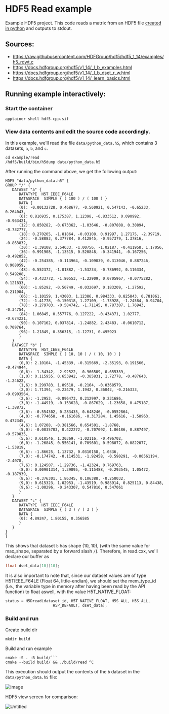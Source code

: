 # HDF5 Read example

Example HDF5 project. This code reads a matrix from an HDF5 file [created in python](https://github.com/brunomariz/h5py-tutorial) and outputs to stdout.

## Sources:

- https://raw.githubusercontent.com/HDFGroup/hdf5/hdf5_1_14/examples/h5_rdwt.c
- https://docs.hdfgroup.org/hdf5/v1_14/_l_b_examples.html
- https://docs.hdfgroup.org/hdf5/v1_14/_l_b_dset_r_w.html
- https://docs.hdfgroup.org/hdf5/v1_14/_learn_basics.html

## Running example interactively:

### Start the container

```
apptainer shell hdf5-cpp.sif
```

### View data contents and edit the source code accordingly.

In this example, we'll read the file `data/python_data.h5`, which contains 3 datasets, `a`, `b`, and `c`.

```
cd example/read
/hdf5/build/bin/h5dump data/python_data.h5
```

After running the command above, we get the following output:

```
HDF5 "data/python_data.h5" {
GROUP "/" {
   DATASET "a" {
      DATATYPE  H5T_IEEE_F64LE
      DATASPACE  SIMPLE { ( 100 ) / ( 100 ) }
      DATA {
      (0): -0.00132728, 0.468677, -0.560921, 0.547143, -0.65233, 0.264043,
      (6): 0.816935, 0.175387, 1.12398, -0.833512, 0.090992, -0.963421,
      (12): 0.850282, -0.673362, -1.03646, -0.807808, 0.30894, -0.732777,
      (18): 0.270205, -1.81864, -0.03108, 0.91997, 1.27175, -2.39719,
      (24): -0.58883, 0.377784, 0.412845, -0.957379, 1.37816, -0.863832,
      (30): -1.39108, 2.54633, -1.00756, -1.02187, -0.411958, 1.17056,
      (36): 0.991908, -1.13515, 0.520848, -0.341941, -0.167256, -0.492852,
      (42): -0.254385, -0.113964, -0.109039, 0.313046, 0.887246, 0.908059,
      (48): 0.552372, -1.01882, -1.53234, -0.786992, 0.116334, 0.549208,
      (54): -0.433772, -1.80553, -1.22909, 0.0705967, -0.0775282, 0.121833,
      (60): -1.85292, -0.50749, -0.032697, 0.183209, -1.27592, 0.211984,
      (66): -1.10159, 1.43003, 1.12386, 0.984333, 0.825843, 0.781061,
      (72): -1.41778, -0.150318, 1.27109, -1.73928, -1.24584, 0.94704,
      (78): -0.279703, -0.584742, -1.71145, 0.787307, 1.76943, -0.34754,
      (84): 1.06845, 0.557776, 0.127222, -0.434371, 1.02777, -0.674221,
      (90): 0.107162, 0.037814, -1.24882, 2.43483, -0.0610712, 0.709764,
      (96): 1.21849, 0.356315, -1.12731, 0.495923
      }
   }
   DATASET "b" {
      DATATYPE  H5T_IEEE_F64LE
      DATASPACE  SIMPLE { ( 10, 10 ) / ( 10, 10 ) }
      DATA {
      (0,0): 2.10104, -1.45339, -0.315669, -2.35193, 0.191566, -0.474944,
      (0,6): -1.34342, -2.92522, -0.966509, 0.655339,
      (1,0): 0.115955, 0.653942, -0.385831, 1.72778, -0.487643, -1.24622,
      (1,6): 0.299783, 1.89518, -0.2164, -0.0368579,
      (2,0): 1.71394, -0.23479, 1.1942, 0.36042, -0.216333, -0.0903564,
      (2,6): -1.2953, -0.896473, 0.212997, 0.231686,
      (3,0): -1.44919, -0.153628, -0.867629, -1.23658, 0.475187, -1.38872,
      (3,6): -0.554302, 0.283435, 0.648246, -0.0552864,
      (4,0): -0.774658, -0.161686, -0.317284, 1.45616, -1.58963, 0.472345,
      (4,6): 1.07208, -0.381566, 0.654501, -1.8768,
      (5,0): -0.0835703, 0.422272, -0.707092, 1.06186, 0.887497, -0.570835,
      (5,6): 0.610546, 1.30369, -1.02116, -0.496702,
      (6,0): -1.26845, 0.556141, 0.709601, 0.598072, 0.0822077, -1.53819,
      (6,6): -1.86625, 1.13732, 0.0310158, 1.0336,
      (7,0): -0.174742, -0.114531, -1.92458, -0.590291, -0.00561194, -2.4078,
      (7,6): 0.124507, -1.29736, -1.42324, 0.769763,
      (8,0): 0.00901314, 1.39095, -0.115488, -0.293545, 1.05472, -0.187939,
      (8,6): -0.376301, 1.86345, 0.106388, -0.250032,
      (9,0): 0.615323, 1.02953, -1.43519, 0.983914, 0.825113, 0.84438,
      (9,6): -1.00296, -0.243307, 0.547816, 0.547061
      }
   }
   DATASET "c" {
      DATATYPE  H5T_IEEE_F64LE
      DATASPACE  SIMPLE { ( 3 ) / ( 3 ) }
      DATA {
      (0): 4.89247, 1.80155, 0.356585
      }
   }
}
}
```

This shows that dataset `b` has shape (10, 10), (with the same value for max_shape, separated by a forward slash `/`). Therefore, in read.cxx, we'll declare our buffer as

```c
float dset_data[10][10];
```

It is also important to note that, since our dataset values are of type H5TIEEE_F64LE (Float 64, little-endian), we should set the mem_type_id (i.e., the variable type in memory after having been read by the API function) to float aswell, with the value H5T_NATIVE_FLOAT:

```c
status = H5Dread(dataset_id, H5T_NATIVE_FLOAT, H5S_ALL, H5S_ALL,
                     H5P_DEFAULT, dset_data);
```

### Build and run

Create build dir

```
mkdir build
```

Build and run example

````
cmake -S . -B build/```
cmake --build build/ && ./build/read ^C
````

This execution should output the contents of the `b` dataset in the `data/python_data.h5` file:

![image](https://github.com/brunomariz/hdf5-cpp/assets/48870924/5e005397-907f-4cf3-b164-ec5a29d43efd)

HDF5 view screen for comparison:

![Untitled](https://github.com/brunomariz/hdf5-cpp/assets/48870924/a0ada5c0-c2e0-4b4c-932b-706bcd9618b0)

